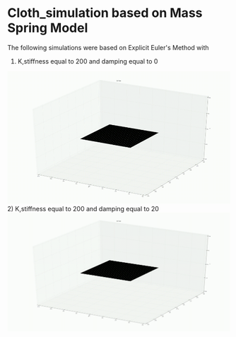 # Cloth_simulation based on Mass Spring Model

 The following simulations were based on Explicit Euler's Method with 
 1) K,stiffness equal to 200 and damping equal to 0
 <img src=https://github.com/Mypathissional/Cloth_simulation/blob/master/animations/Explicit_Euler_K%3D200.0_D%3D0_stiffness%3D200%2Cinterval_length0.1.gif width="600" height="300">
 2) K,stiffness equal to 200 and damping equal to 20
 <img src=https://github.com/Mypathissional/Cloth_simulation/blob/master/animations/Explicit_Euler_K%3D200.0_D%3D20_stiffness%3D200%2Cinterval_length0.1.gif>
